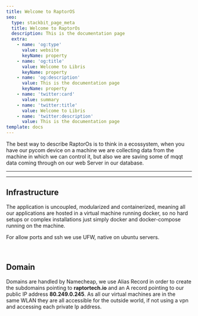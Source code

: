```yaml
---
title: Welcome to RaptorOS
seo:
  type: stackbit_page_meta
  title: Welcome to RaptorOs
  description: This is the documentation page
  extra:
    - name: 'og:type'
      value: website
      keyName: property
    - name: 'og:title'
      value: Welcome to Libris
      keyName: property
    - name: 'og:description'
      value: This is the documentation page
      keyName: property
    - name: 'twitter:card'
      value: summary
    - name: 'twitter:title'
      value: Welcome to Libris
    - name: 'twitter:description'
      value: This is the documentation page
template: docs
---
```

The best way to describe RaptorOs is to think in a ecossystem, when you have our pycom device on a machine we are collecting data from the machine in which we can control it, but also we are saving some of mqqt data coming through on our web Server in our database.

***

***

## Infrastructure 

The application is uncoupled, modularized and containerized, meaning all our applications are hosted in a virtual machine running docker, so no hard setups or complex installations just simply docker and docker-compose running on the machine. 

For allow ports and ssh we use UFW, native on ubuntu servers. 

 

## Domain 

Domains are handled by Namecheap, we use Alias Record in order to create the subdomains pointing to **raptortech.io** and an A record pointing to our public IP address **80.249.0.245**. As all our virtual machines are in the same WLAN they are all accessible for the outside world, if not using a vpn and accessing each private Ip address. 
